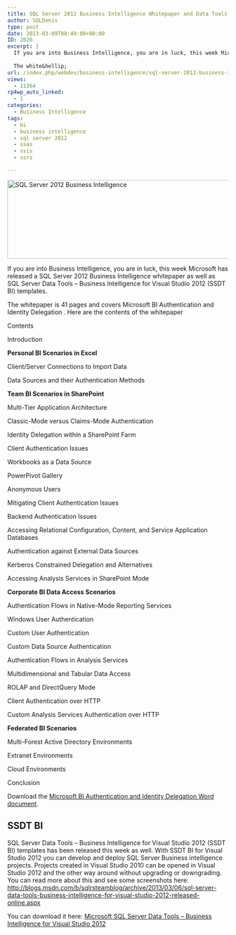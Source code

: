 ```yaml
---
title: SQL Server 2012 Business Intelligence Whitepaper and Data Tools released
author: SQLDenis
type: post
date: 2013-03-09T08:49:00+00:00
ID: 2026
excerpt: |
  If you are into Business Intelligence, you are in luck, this week Microsoft has released a SQL Server 2012 Business Intelligence whitepaper as well as SQL Server Data Tools – Business Intelligence for Visual Studio 2012 (SSDT BI) templates.
  
  The white&hellip;
url: /index.php/webdev/business-intelligence/sql-server-2012-business-intelligence/
views:
  - 11364
rp4wp_auto_linked:
  - 1
categories:
  - Business Intelligence
tags:
  - bi
  - business intelligence
  - sql server 2012
  - ssas
  - ssis
  - ssrs

---
```

<div class="image_block">
  <a href="/wp-content/uploads/blogs/DataMgmt/Denis/SQLServer2012BusinessIntelligence.png?mtime=1362825412"><img alt="SQL Server 2012 Business Intelligence" title="SQL Server 2012 Business Intelligence" src="/wp-content/uploads/blogs/DataMgmt/Denis/SQLServer2012BusinessIntelligence.png?mtime=1362825412" width="587" height="179" /></a>
</div>

If you are into Business Intelligence, you are in luck, this week Microsoft has released a SQL Server 2012 Business Intelligence whitepaper as well as SQL Server Data Tools – Business Intelligence for Visual Studio 2012 (SSDT BI) templates.

The whitepaper is 41 pages and covers Microsoft BI Authentication and Identity Delegation . Here are the contents of the whitepaper

Contents
  
Introduction
  
**Personal BI Scenarios in Excel**
  
Client/Server Connections to Import Data
  
Data Sources and their Authentication Methods
  
**Team BI Scenarios in SharePoint** 
  
Multi-Tier Application Architecture
  
Classic-Mode versus Claims-Mode Authentication
  
Identity Delegation within a SharePoint Farm
  
Client Authentication Issues
  
Workbooks as a Data Source
  
PowerPivot Gallery
  
Anonymous Users
  
Mitigating Client Authentication Issues
  
Backend Authentication Issues
  
Accessing Relational Configuration, Content, and Service Application Databases
  
Authentication against External Data Sources
  
Kerberos Constrained Delegation and Alternatives
  
Accessing Analysis Services in SharePoint Mode
  
**Corporate BI Data Access Scenarios**
  
Authentication Flows in Native-Mode Reporting Services
  
Windows User Authentication
  
Custom User Authentication
  
Custom Data Source Authentication
  
Authentication Flows in Analysis Services
  
Multidimensional and Tabular Data Access
  
ROLAP and DirectQuery Mode
  
Client Authentication over HTTP
  
Custom Analysis Services Authentication over HTTP
  
**Federated BI Scenarios**
  
Multi-Forest Active Directory Environments
  
Extranet Environments
  
Cloud Environments
  
Conclusion 

Download the [Microsoft BI Authentication and Identity Delegation Word document][1].

## SSDT BI

SQL Server Data Tools – Business Intelligence for Visual Studio 2012 (SSDT BI) templates has been released this week as well. With SSDT BI for Visual Studio 2012 you can develop and deploy SQL Server Business intelligence projects. Projects created in Visual Studio 2010 can be opened in Visual Studio 2012 and the other way around without upgrading or downgrading. You can read more about this and see some screenshots here: http://blogs.msdn.com/b/sqlrsteamblog/archive/2013/03/06/sql-server-data-tools-business-intelligence-for-visual-studio-2012-released-online.aspx

You can download it here: [Microsoft SQL Server Data Tools – Business Intelligence for Visual Studio 2012][2]

 [1]: http://download.microsoft.com/download/D/2/0/D20E1C5F-72EA-4505-9F26-FEF9550EFD44/MSFTBIAuthOverview.docx
 [2]: http://www.microsoft.com/en-us/download/details.aspx?id=36843